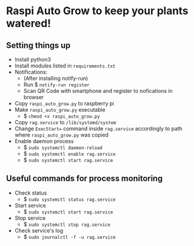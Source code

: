 # Raspi Auto Grow to keep your plants watered! 

## Setting things up

* Install python3
* Install modules listed in `requirements.txt`
* Notifications:
    * (After installing notify-run)
    * Run $ `notify-run register`
    * Scan QR Code with smartphone and register to nofications in browser
* Copy `raspi_auto_grow.py` to raspberry pi
* Make `raspi_auto_grow.py` executable
    * $ `chmod +x raspi_auto_grow.py`
* Copy `rag.service` to `/lib/systemd/system`
* Change `ExecStart=` command inside `rag.service` accordingly to path where `raspi_auto_grow.py` was copied
* Enable daemon process
    * $ `sudo systemctl daemon-reload`
    * $ `sudo systemctl enable rag.service`
    * $ `sudo systemctl start rag.service`

## Useful commands for process monitoring

* Check status
    * $ `sudo systemctl status rag.service`
* Start service
    * $ `sudo systemctl start rag.service`
* Stop service
    * $ `sudo systemctl stop rag.service`
* Check service's log
    * $ `sudo journalctl -f -u rag.service`